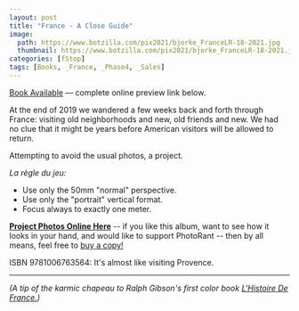 ```yaml
---
layout: post
title: "France - A Close Guide"
image:
  path: https://www.botzilla.com/pix2021/bjorke_FranceLR-18-2021.jpg
  thumbnail: https://www.botzilla.com/pix2021/bjorke_FranceLR-18-2021.jpg
categories: [fStop]
tags: [Books, _France, _Phase4, _Sales]
---
```


<a href="https://www.blurb.com/b/11043226-france-a-guide">Book Available</a> &mdash; complete online preview link below.

<!--more-->

At the end of 2019 we wandered a few weeks back and forth through France: visiting old neighborhoods and new, old friends and new. We had no clue that it might be years before American visitors will be allowed to return.

Attempting to avoid the usual photos, a project.

_La règle du jeu:_

* Use only the 50mm "normal" perspective.
* Use only the "portrait" vertical format.
* Focus always to exactly one meter.

<a href="https://www.blurb.com/b/11043226-france-a-guide"><b>Project Photos Online Here</b></a> -- if you like this album, want to see how it looks in your hand, and would like to support PhotoRant -- then by all means, feel free to 
<a href="https://www.blurb.com/b/11043226-france-a-guide">buy a copy!</a>

ISBN 9781006763564: It's almost like visiting Provence.

<hr>

_(A tip of the karmic chapeau to Ralph Gibson's first color book <u>L'Histoire De France.</u>)_


